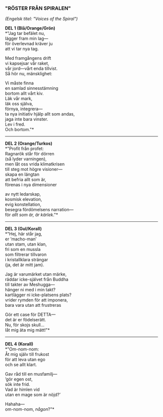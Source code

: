 ### **"RÖSTER FRÅN SPIRALEN"**  

*(Engelsk titel: "Voices of the Spiral")*  

**DEL 1 (Blå/Orange/Grön)**  
*"Jag tar befälet nu,  
lägger fram min lag—  
för överlevnad kräver ju  
att vi tar nya tag.  

Med framgångens drift  
vi kapsejsar vår raket,  
vår jord—vårt enda tillvist.  
Så hör nu, mänsklighet:  

Vi måste finna  
en samlad sinnesstämning  
bortom allt vårt kiv.  
Läk vår mark,  
läk oss själva,  
förnya, integrera—  
ta nya initiativ
hjälp allt som andas,  
jaga inte bara vinster.  
Lev i fred.  
Och bortom."*  

---  

**DEL 2 (Orange/Turkos)**  
*"Profit från profet:  
Ragnarök står för dörren  
(så lyder varningen),  
men låt oss vrida klimatkrisen  
till steg mot högre visioner—  
skapa en längtan  
att befria allt som är,  
förenas i nya dimensioner

av nytt ledarskap,  
kosmisk elevation,  
evig konstellation,  
besegra fördömelsens narration—  
för *allt som är, är kärlek*."*  

---  

**DEL 3 (Gul/Korall)**  
*"Hej, här står jag,  
er ’macho-man’  
utan stam, utan klan,  
fri som en mussla  
som filtrerar tillvaron  
i kristallklara strängar  
(ja, det är mitt jam).  

Jag är varumärket utan märke,  
räddar icke-självet från Buddha  
till takter av Meshugga—  
hänger ni med i min takt?  
kartlägger ni icke-platsens plats?  
vrider rymden för att imponera,  
bara vara utan att frustreras  

Gör ett case för DETTA—  
det är er födelserätt.  
Nu, för skojs skull…  
låt mig äta mig mätt!"*  

---  

**DEL 4 (Korall)**  
*"Om-nom-nom:  
Åt mig själv till frukost  
för att leva utan ego  
och se allt klart.  

Gav råd till en musfamilj—  
’gör egen ost,  
sök inte frid.  
Vad är himlen vid  
utan en mage som är nöjd?’  

Hahaha—  
om-nom-nom, *någon*?"*  

